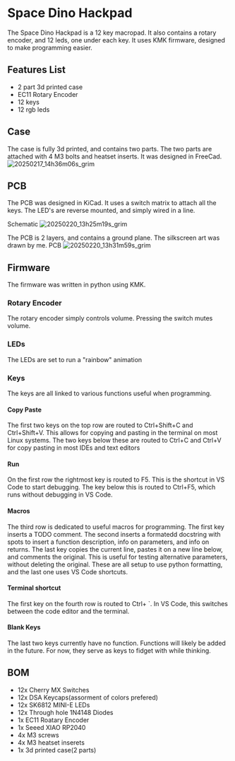 # Space Dino Hackpad
The Space Dino Hackpad is a 12 key macropad. It also contains a rotary encoder, and 12 leds, one under each key.
It uses KMK firmware, designed to make programming easier.


## Features List
- 2 part 3d printed case
- EC11 Rotary Encoder
- 12 keys
- 12 rgb leds


## Case
The case is fully 3d printed, and contains two parts. The two parts are attached with 4 M3 bolts and heatset inserts. It was designed in FreeCad.
![20250217_14h36m06s_grim](https://github.com/user-attachments/assets/1d0431aa-5ae7-4c66-aa22-69fda548ad19)


## PCB
The PCB was designed in KiCad. It uses a switch matrix to attach all the keys. The LED's are reverse mounted, and simply wired in a line.


Schematic
![20250220_13h25m19s_grim](https://github.com/user-attachments/assets/e606b22d-887a-4b61-bd81-80d79b3cb136)


The PCB is 2 layers, and contains a ground plane. The silkscreen art was drawn by me.
PCB
![20250220_13h31m59s_grim](https://github.com/user-attachments/assets/95e4db66-8a4e-430e-8b67-852bf64f5dd9)


## Firmware
The firmware was written in python using KMK.


### Rotary Encoder
The rotary encoder simply controls volume. Pressing the switch mutes volume.


### LEDs
The LEDs are set to run a "rainbow" animation


### Keys
The keys are all linked to various functions useful when programming.


#### Copy Paste


The first two keys on the top row are routed to Ctrl+Shift+C and Ctrl+Shift+V. This allows for copying and pasting in the terminal on most Linux systems.
The two keys below these are routed to Ctrl+C and Ctrl+V for copy pasting in most IDEs and text editors


#### Run
On the first row the rightmost key is routed to F5. This is the shortcut in VS Code to start debugging.
The key below this is routed to Ctrl+F5, which runs without debugging in VS Code.


#### Macros
The third row is dedicated to useful macros for programming. The first key inserts a TODO comment.
The second inserts a formatedd docstring with spots to insert a function description, info on parameters, and info on returns.
The last key copies the current line, pastes it on a new line below, and comments the original. This is useful for testing alternative parameters, without deleting the original.
These are all setup to use python formatting, and the last one uses VS Code shortcuts.


#### Terminal shortcut
The first key on the fourth row is routed to Ctrl+ `. In VS Code, this switches between the code editor and the terminal.


#### Blank Keys
The last two keys currently have no function. Functions will likely be added in the future. For now, they serve as keys to fidget with while thinking.

## BOM
- 12x Cherry MX Switches
- 12x DSA Keycaps(assorment of colors prefered)
- 12x SK6812 MINI-E LEDs
- 12x Through hole 1N4148 Diodes
- 1x EC11 Roatary Encoder
- 1x Seeed XIAO RP2040
- 4x M3 screws
- 4x M3 heatset inserets
- 1x 3d printed case(2 parts)

